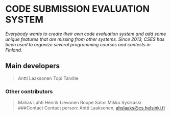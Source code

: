 # CODE SUBMISSION EVALUATION SYSTEM

*Everybody wants to create their own code evaluation system and add some unique features that are missing from other systems. Since 2013, CSES has been used to organize several programming courses and contests in Finland.*

## Main developers
> Antti Laaksonen
> Topi Talvitie
### Other contributors
> Matias Lahti
> Henrik Lievonen
> Roope Salmi
> Mikko Sysikaski
###Contact
> Contact person: Antti Laaksonen, ahslaaks@cs.helsinki.fi
